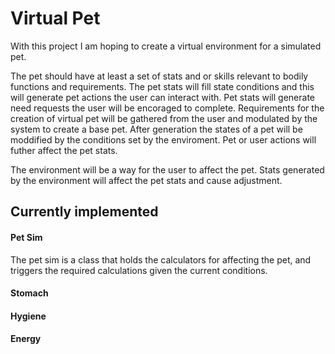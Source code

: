 # Virtual Pet

With this project I am hoping to create a virtual environment for a simulated pet.
	
The pet should have at least a set of stats and or skills relevant to bodily functions and requirements. The pet stats will fill state
conditions and this will generate pet actions the user can interact with. Pet stats will generate need requests the user will be encoraged to complete. Requirements
for the creation of virtual pet will be gathered from the user and modulated by the system to create a base pet. After generation the 
states of a pet will be moddified by the conditions set by the enviroment. Pet or user actions will futher affect the pet stats.

The environment will be a way for the user to affect the pet. Stats generated by the environment will affect the pet stats and cause adjustment.

## Currently implemented

#### Pet Sim
   The pet sim is a class that holds the calculators for affecting the pet, and triggers the required calculations given the current conditions.

#### Stomach

#### Hygiene

#### Energy
